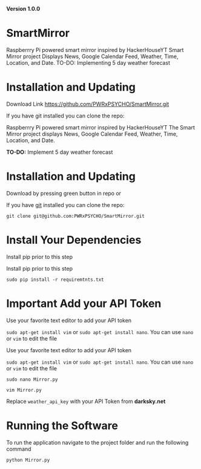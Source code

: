 **Version 1.0.0**

# SmartMirror
Raspberrry Pi powered smart mirror inspired by HackerHouseYT Smart Mirror project
Displays News, Google Calendar Feed, Weather, Time, Location, and Date.
TO-DO: Implementing 5 day weather forecast 


# Installation and Updating
Download Link
https://github.com/PWRxPSYCHO/SmartMirror.git

If you have git installed you can clone the repo:


Raspberrry Pi powered smart mirror inspired by HackerHouseYT 
The Smart Mirror project displays News, Google Calendar Feed, Weather, Time, Location, and Date.

**TO-DO:** Implement 5 day weather forecast 

# Installation and Updating

Download by pressing green button in repo or

If you have [git](https://git-scm.com/book/en/v2/Getting-Started-Installing-Git) installed you can clone the repo:
```
git clone git@github.com:PWRxPSYCHO/SmartMirror.git
```

# Install Your Dependencies
Install pip prior to this step


Install pip prior to this step

```
sudo pip install -r requiremtnts.txt
```

# **Important** Add your API Token

Use your favorite text editor to add your API token

`sudo apt-get install vim` or `sudo apt-get install nano`. You can use `nano` or `vim` to edit the file


Use your favorite text editor to add your API token

`sudo apt-get install vim` or `sudo apt-get install nano`. You can use `nano` or `vim` to edit the file
```
sudo nano Mirror.py
```
```
vim Mirror.py
```
Replace `weather_api_key` with your API Token from **darksky.net**

# Running the Software

To run the application navigate to the project folder and run the following command

```
python Mirror.py
```
